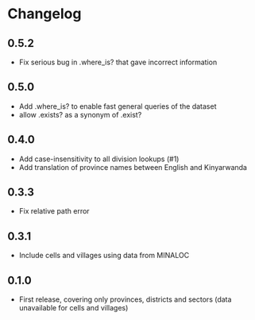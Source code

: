 # Changelog

## 0.5.2
 * Fix serious bug in .where_is? that gave incorrect information

## 0.5.0
 * Add .where_is? to enable fast general queries of the dataset
 * allow .exists? as a synonym of .exist?

## 0.4.0
 * Add case-insensitivity to all division lookups (#1)
 * Add translation of province names between English and Kinyarwanda

## 0.3.3
 * Fix relative path error
 
## 0.3.1
 * Include cells and villages using data from MINALOC

## 0.1.0
 * First release, covering only provinces, districts and sectors (data unavailable for cells and villages)
